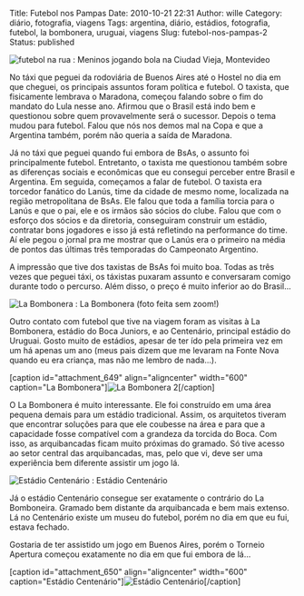 Title: Futebol nos Pampas
Date: 2010-10-21 22:31
Author: wille
Category: diário, fotografia, viagens
Tags: argentina, diário, estádios, fotografia, futebol, la bombonera, uruguai, viagens
Slug: futebol-nos-pampas-2
Status: published

<div class="mceTemp mceIEcenter" style="text-align: justify;">

![](http://images.wille.blog.br/kdk_0975.jpg "futebol na rua")
:   Meninos jogando bola na Ciudad Vieja, Montevideo

</div>

No táxi que peguei da rodoviária de Buenos Aires até o Hostel no dia em
que cheguei, os principais assuntos foram política e futebol. O taxista,
que fisicamente lembrava o Maradona, começou falando sobre o fim do
mandato do Lula nesse ano. Afirmou que o Brasil está indo bem e
questionou sobre quem provavelmente será o sucessor. Depois o tema mudou
para futebol. Falou que nós nos demos mal na Copa e que a Argentina
também, porém não queria a saída de Maradona.

Já no táxi que peguei quando fui embora de BsAs, o assunto foi
principalmente futebol. Entretanto, o taxista me questionou também sobre
as diferenças sociais e econômicas que eu consegui perceber entre Brasil
e Argentina. Em seguida, começamos a falar de futebol. O taxista era
torcedor fanático do Lanús, time da cidade de mesmo nome, localizada na
região metropolitana de BsAs. Ele falou que toda a família torcia para o
Lanús e que o pai, ele e os irmãos são sócios do clube. Falou que com o
esforço dos sócios e da diretoria, conseguiram construir um estádio,
contratar bons jogadores e isso já está refletindo na performance do
time. Aí ele pegou o jornal pra me mostrar que o Lanús era o primeiro na
média de pontos das últimas três temporadas do Campeonato Argentino.

A impressão que tive dos taxistas de BsAs foi muito boa. Todas as três
vezes que peguei táxi, os táxistas puxaram assunto e conversaram comigo
durante todo o percurso. Além disso, o preço é muito inferior ao do
Brasil...

<div class="mceTemp mceIEcenter" style="text-align: justify;">

![](http://images.wille.blog.br/kdk_0822.jpg "La Bombonera")
:   La Bombonera (foto feita sem zoom!)

</div>

Outro contato com futebol que tive na viagem foram as visitas à La
Bombonera, estádio do Boca Juniors, e ao Centenário, principal estádio
do Uruguai. Gosto muito de estádios, apesar de ter ído pela primeira vez
em um há apenas um ano (meus pais dizem que me levaram na Fonte Nova
quando eu era criança, mas não me lembro de nada...).

[caption id="attachment\_649" align="aligncenter" width="600"
caption="La
Bombonera"]![](http://images.wille.blog.br/kdk_0827.jpg "La Bombonera 2")[/caption]

O La Bombonera é muito interessante. Ele foi construído em uma área
pequena demais para um estádio tradicional. Assim, os arquitetos tiveram
que encontrar soluções para que ele coubesse na área e para que a
capacidade fosse compatível com a grandeza da torcida do Boca. Com isso,
as arquibancadas ficam muito próximas do gramado. Só tive acesso ao
setor central das arquibancadas, mas, pelo que vi, deve ser uma
experiência bem diferente assistir um jogo lá.

<div class="mceTemp mceIEcenter" style="text-align: justify;">

![](http://images.wille.blog.br/kdk_0989.jpg "Estádio Centenário")
:   Estádio Centenário

</div>

Já o estádio Centenário consegue ser exatamente o contrário do La
Bomboneira. Gramado bem distante da arquibancada e bem mais extenso. Lá
no Centenário existe um museu do futebol, porém no dia em que eu fui,
estava fechado.

Gostaria de ter assistido um jogo em Buenos Aires, porém o Torneio
Apertura começou exatamente no dia em que fui embora de lá...

[caption id="attachment\_650" align="aligncenter" width="600"
caption="Estádio
Centenário"]![](http://images.wille.blog.br/kdk_0992.jpg "Estádio Centenário")[/caption]
